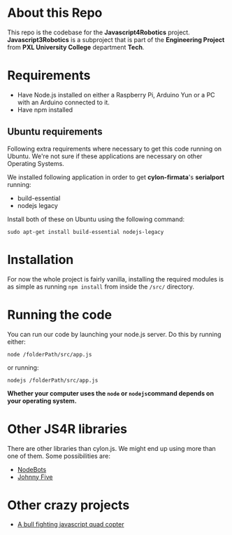 # About this Repo
This repo is the codebase for the **Javascript4Robotics** project. **Javascript3Robotics** is a subproject that is part of the **Engineering Project** from **PXL University College** department **Tech**.

# Requirements
- Have Node.js installed on either a Raspberry Pi, Arduino Yun or a PC with an Arduino connected to it.
- Have npm installed

## Ubuntu requirements
Following extra requirements where necessary to get this code running on Ubuntu. We're not sure if these applications are necessary on other Operating Systems.

We installed following application in order to get **cylon-firmata**'s **serialport** running:
- build-essential
- nodejs legacy

Install both of these on Ubuntu using the following command:

    sudo apt-get install build-essential nodejs-legacy


# Installation
For now the whole project is fairly vanilla, installing the required modules is as simple as running `npm install` from inside the `/src/` directory.

# Running the code
You can run our code by launching your node.js server. Do this by running either:

    node /folderPath/src/app.js

or running:

    nodejs /folderPath/src/app.js


**Whether your computer uses the `node` or `nodejs`command depends on your operating system.**


# Other JS4R libraries
There are other libraries than cylon.js. We might end up using more than one of them. Some possibilities are:

- [NodeBots](http://nodebots.io/)
- [Johnny Five](http://johnny-five.io/)



# Other crazy projects
- [A bull fighting javascript quad copter](https://github.com/substack/matador-copter)